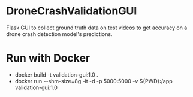 # DroneCrashValidationGUI
Flask GUI to collect ground truth data on test videos to get accuracy on a drone crash detection model's predictions.

# Run with Docker
- docker build -t validation-gui:1.0 .
- docker run --shm-size=8g -it -d -p 5000:5000 -v ${PWD}:/app validation-gui:1.0
